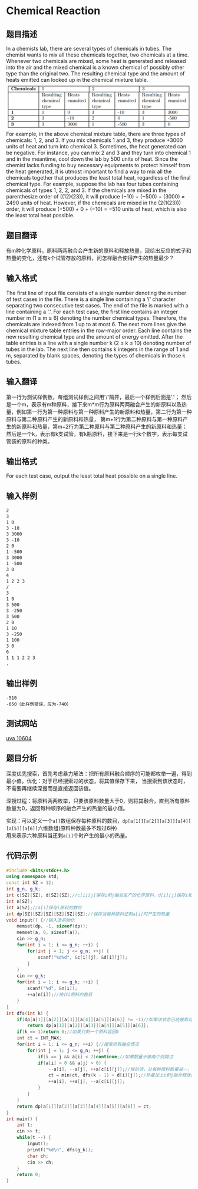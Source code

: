 ﻿# Chemical Reaction

## 题目描述
In a chemists lab, there are several types of chemicals in tubes. The chemist wants to mix all these
chemicals together, two chemicals at a time. Whenever two chemicals are mixed, some heat is generated
and released into the air and the mixed chemical is a known chemical of possibly other type than the
original two. The resulting chemical type and the amount of heats emitted can looked up in the chemical
mixture table.  
![](images/uva10604.PNG)  
For example, in the above chemical mixture table, there are three types of chemicals: 1, 2, and 3. If
you mix chemicals 1 and 3, they produce +3000 units of heat and turn into chemical 3. Sometimes, the
heat generated can be negative. For instance, you can mix 2 and 3 and they turn into chemical 1 and in
the meantime, cool down the lab by 500 units of heat. Since the chemist lacks funding to buy necessary
equipments to protect himself from the heat generated, it is utmost important to find a way to mix all the
chemicals together that produces the least total heat, regardless of the final chemical type. For example,
suppose the lab has four tubes containing chemicals of types 1, 2, 2, and 3. If the chemicals are mixed
in the parenthesize order of ((12)(23)), it will produce (−10) + (−500) + (3000) = 2490 units of heat.
However, if the chemicals are mixed in the (2(1(23))) order, it will produce (−500) + 0 + (−10) = −510
units of heat, which is also the least total heat possible.

## 题目翻译  

有m种化学原料，原料两两融合会产生新的原料和释放热量，现给出反应的式子和热量的变化，还有k个试管存放的原料，问怎样融合使得产生的热量最少？

## 输入格式

The first line of input file consists of a single number denoting the number of test cases in the file.
There is a single line containing a ‘/’ character separating two consecutive test cases. The end of the
file is marked with a line containing a ‘.’. For each test case, the first line contains an integer number
m (1 ≤ m ≤ 6) denoting the number chemical types. Therefore, the chemicals are indexed from 1 up
to at most 6. The next mxm lines give the chemical mixture table entries in the row-major order. Each
line contains the new resulting chemical type and the amount of energy emitted. After the table entries
is a line with a single number k (2 ≤ k ≤ 10) denoting number of tubes in the lab. The next line then
contains k integers in the range of 1 and m, separated by blank spaces, denoting the types of chemicals
in those k tubes.  

## 输入翻译
第一行为测试样例数，每组测试样例之间用'/'隔开，最后一个样例后面是'.'；
然后是一个m，表示有m种原料，接下来m*m行为原料两两融合产生的新原料以及热量，例如第一行为第一种原料与第一种原料产生的新原料和热量，第二行为第一种原料与第二种原料产生的新原料和热量，
第m+1行为第二种原料与第一种原料产生的新原料和热量，第m+2行为第二种原料与第二种原料产生的新原料和热量；
然后是一个k，表示有k支试管，有k瓶原料，接下来是一行k个数字，表示每支试管装的原料的种类。  

## 输出格式

For each test case, output the least total heat possible on a single line.

## 输入样例
    2  
    3  
    1 0  
    3 -10  
    3 3000  
    3 -10  
    2 0  
    1 -500  
    3 3000  
    1 -500  
    3 0  
    4  
    1 2 2 3  
    /  
    3  
    1 0  
    3 500  
    3 -250  
    3 500  
    2 0  
    1 10  
    3 -250  
    1 100  
    3 0  
    6  
    1 1 1 2 2 3  
    .  

## 输出样例

    -510  
    -650（此样例错误，应为-740）  

## 测试网站

[uva 10604](https://vjudge.net/problem/UVA-10604)  

## 题目分析  

深度优先搜索，首先考虑暴力解法：把所有原料融合顺序的可能都枚举一遍，得到最小值。优化：对于已经搜索过的状态，将其值保存下来，  当搜索到该状态时，不需要再继续深搜而是直接返回该值。  

深搜过程：将原料两两枚举，只要该原料数量大于0，则将其融合，直到所有原料数量为0，返回每种顺序的融合产生的热量的最小值。

实现：可以定义一个`a[]`数组保存每种原料的数目，`dp[a[1]][a[2]][a[3]][a[4]][a[5]][a[6]]`六维数组(原料种数最多不超过6种)  
用来表示六种原料当还剩`a[i]`个时产生的最小的热量。

## 代码示例
```c++
#include <bits/stdc++.h>
using namespace std;
const int SZ = 12;
int g_n, g_k;
int c[SZ][SZ], d[SZ][SZ];//c[i][j]保存i和j融合生产的化学原料，d[i][j]保存i和j融合释放的热量
int n[SZ];
int a[SZ];//a[i]保存i原料的数目
int dp[SZ][SZ][SZ][SZ][SZ][SZ];//保存当每种原料还剩a[i]时产生的热量
void input() {//输入及初始化
    memset(dp, -1, sizeof(dp));
    memset(a, 0, sizeof(a));
    cin >> g_n;
    for(int i = 1; i <= g_n; ++i) {
        for(int j = 1; j <= g_n; ++j) {
            scanf("%d%d", &c[i][j], &d[i][j]);
        }
    }
    cin >> g_k;
    for(int i = 1; i <= g_k; ++i) {
        scanf("%d", &n[i]);
        ++a[n[i]];//统计i原料的数目
    }
}
int dfs(int k) {
    if(dp[a[1]][a[2]][a[3]][a[4]][a[5]][a[6]] != -1)//如果该状态已经搜索过就直接返回值
        return dp[a[1]][a[2]][a[3]][a[4]][a[5]][a[6]];
    if(k == 1)return 0;//如果只剩一个原料返回0
    int ct = INT_MAX;
    for(int i = 1; i <= g_n; ++i) {//搜索所有融合情况
        for(int j = 1; j <= g_n; ++j) {
            if(i == j && a[i] < 2)continue;//如果数量不够两个则跳过
            if(a[i] > 0 && a[j] > 0) {
                --a[i], --a[j], ++a[c[i][j]];//够的话，让每种原料数量减一，融合生成的原料数量加一
                ct = min(ct, dfs(k - 1) + d[i][j]);//热量加上i和j融合释放的热量
                ++a[i], ++a[j], --a[c[i][j]];
            }
        }
    }
    return dp[a[1]][a[2]][a[3]][a[4]][a[5]][a[6]] = ct;
}
int main() {
    int t;
    cin >> t;
    while(t --) {
        input();
        printf("%d\n", dfs(g_k));
        char ch;
        cin >> ch;
    }
    return 0;
}

```